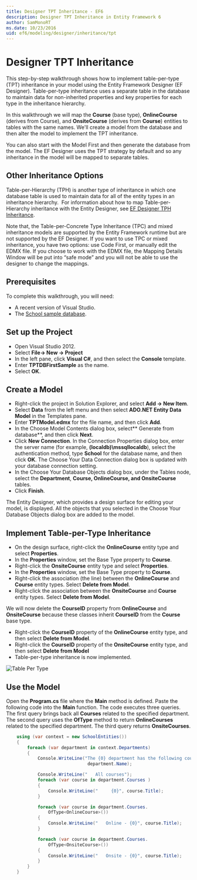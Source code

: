 ```yaml
---
title: Designer TPT Inheritance - EF6
description: Designer TPT Inheritance in Entity Framework 6
author: SamMonoRT
ms.date: 10/23/2016
uid: ef6/modeling/designer/inheritance/tpt
---
```

# Designer TPT Inheritance
This step-by-step walkthrough shows how to implement table-per-type (TPT) inheritance in your model using the Entity Framework Designer (EF Designer). Table-per-type inheritance uses a separate table in the database to maintain data for non-inherited properties and key properties for each type in the inheritance hierarchy.

In this walkthrough we will map the **Course** (base type), **OnlineCourse** (derives from Course), and **OnsiteCourse** (derives from **Course**) entities to tables with the same names. We'll create a model from the database and then alter the model to implement the TPT inheritance.

You can also start with the Model First and then generate the database from the model. The EF Designer uses the TPT strategy by default and so any inheritance in the model will be mapped to separate tables.

## Other Inheritance Options

Table-per-Hierarchy (TPH) is another type of inheritance in which one database table is used to maintain data for all of the entity types in an inheritance hierarchy.  For information about how to map Table-per-Hierarchy inheritance with the Entity Designer, see [EF Designer TPH Inheritance](xref:ef6/modeling/designer/inheritance/tph). 

Note that, the Table-per-Concrete Type Inheritance (TPC) and mixed inheritance models are supported by the Entity Framework runtime but are not supported by the EF Designer. If you want to use TPC or mixed inheritance, you have two options: use Code First, or manually edit the EDMX file. If you choose to work with the EDMX file, the Mapping Details Window will be put into “safe mode” and you will not be able to use the designer to change the mappings.

## Prerequisites

To complete this walkthrough, you will need:

- A recent version of Visual Studio.
- The [School sample database](xref:ef6/resources/school-database).

## Set up the Project

-   Open Visual Studio 2012.
-   Select **File-&gt; New -&gt; Project**
-   In the left pane, click **Visual C\#**, and then select the **Console** template.
-   Enter **TPTDBFirstSample** as the name.
-   Select **OK**.

## Create a Model

-   Right-click the project in Solution Explorer, and select **Add -&gt; New Item**.
-   Select **Data** from the left menu and then select **ADO.NET Entity Data Model** in the Templates pane.
-   Enter **TPTModel.edmx** for the file name, and then click **Add**.
-   In the Choose Model Contents dialog box, select** Generate from database**, and then click **Next**.
-   Click **New Connection**.
    In the Connection Properties dialog box, enter the server name (for example, **(localdb)\\mssqllocaldb**), select the authentication method, type **School** for the database name, and then click **OK**.
    The Choose Your Data Connection dialog box is updated with your database connection setting.
-   In the Choose Your Database Objects dialog box, under the Tables node, select the **Department**, **Course, OnlineCourse, and OnsiteCourse** tables.
-   Click **Finish**.

The Entity Designer, which provides a design surface for editing your model, is displayed. All the objects that you selected in the Choose Your Database Objects dialog box are added to the model.

## Implement Table-per-Type Inheritance

-   On the design surface, right-click the **OnlineCourse** entity type and select **Properties**.
-   In the **Properties** window, set the Base Type property to **Course**.
-   Right-click the **OnsiteCourse** entity type and select **Properties**.
-   In the **Properties** window, set the Base Type property to **Course**.
-   Right-click the association (the line) between the **OnlineCourse** and **Course** entity types.
    Select **Delete from Model**.
-   Right-click the association between the **OnsiteCourse** and **Course** entity types.
    Select **Delete from Model**.

We will now delete the **CourseID** property from **OnlineCourse** and **OnsiteCourse** because these classes inherit **CourseID** from the **Course** base type.

-   Right-click the **CourseID** property of the **OnlineCourse** entity type, and then select **Delete from Model**.
-   Right-click the **CourseID** property of the **OnsiteCourse** entity type, and then select **Delete from Model**
-   Table-per-type inheritance is now implemented.

![Table Per Type](~/ef6/media/tpt.png)

## Use the Model

Open the **Program.cs** file where the **Main** method is defined. Paste the following code into the **Main** function. The code executes three queries. The first query brings back all **Courses** related to the specified department. The second query uses the **OfType** method to return **OnlineCourses** related to the specified department. The third query returns **OnsiteCourses**.

``` csharp
    using (var context = new SchoolEntities())
    {
        foreach (var department in context.Departments)
        {
            Console.WriteLine("The {0} department has the following courses:",
                               department.Name);

            Console.WriteLine("   All courses");
            foreach (var course in department.Courses )
            {
                Console.WriteLine("     {0}", course.Title);
            }

            foreach (var course in department.Courses.
                OfType<OnlineCourse>())
            {
                Console.WriteLine("   Online - {0}", course.Title);
            }

            foreach (var course in department.Courses.
                OfType<OnsiteCourse>())
            {
                Console.WriteLine("   Onsite - {0}", course.Title);
            }
        }
    }
```
